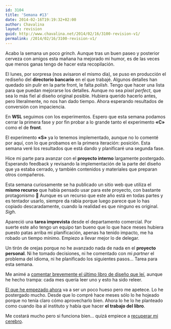 ```yaml
---
id: 3104
title: 'Semana #13'
date: 2014-02-16T19:19:32+02:00
author: Chavalina
layout: revision
guid: http://www.chavalina.net/2014/02/16/3100-revision-v1/
permalink: /2014/02/16/3100-revision-v1/
---
```

Acabo la semana un poco _grinch_. Aunque tras un buen paseo y posterior cerveza con amigos esta mañana ha mejorado mi humor, es de las veces que menos ganas tengo de hacer esta recopilación.



El lunes, por sorpresa (nos avisaron el mismo día), se puso en producción el rediseño del **directorio bancario** en el que trabajé. Algunos detalles han quedado sin pulir en la parte front, le falta _polish_. Tengo que hacer una lista para que puedan mejorarse los detalles. Aunque no sea _pixel perfect_, que sea lo más fiel al diseño original posible. Hubiera querido hacerlo antes, pero literalmente, no nos han dado tiempo. Ahora esperando resultados de conversión con impaciencia.

En **WSL** seguimos con los experimentos. Espero que esta semana podamos cerrar la primera fase y por fin probar a lo grande tanto el experimento **«C»** como el de **front**. 

El experimento **«S»** ya lo tenemos implementado, aunque no lo comenté por aquí, con lo que probamos en la primera iteración: posición. Esta semana veré los resultados que está dando y planificaré una segunda fase.

Hice mi parte para avanzar con el **proyecto interno** largamente postergado. Esperando feedback y revisando la implementación de la parte del diseño que ya estaba cerrado, y también contenidos y materiales que preparan otros compañeros. 

Esta semana curiosamente se ha publicado un sitio web que utiliza el **mismo recurso** que había pensado usar para este proyecto, con bastante protagonismo 🙁 Aunque es un recurso que este año está en todas partes y es tentador usarlo, siempre da rabia porque luego parece que lo has copiado descaradamente, cuando la realidad es que ninguno es original. _Sigh_.

Apareció una **tarea imprevista** desde el departamento comercial. Por suerte este año tengo un equipo tan bueno que lo que hace meses hubiera puesto patas arriba mi planificación, apenas ha tenido impacto, me ha robado un tiempo mínimo. Empiezo a llevar mejor lo de delegar.

Un tirón de orejas porque no he avanzado nada de nada en el **proyecto personal**. Ni he tomado decisiones, ni he comentado con mi _partner_ el problema del idioma, ni he planificado los siguientes pasos… Tarea para esta semana.



Me animé a [comentar brevemente el último libro de diseño que leí](http://www.chavalina.net/2014/02/10/101-cosas-que-aprendi-en-la-escuela-de-arquitectura/), aunque he hecho trampa: cada mes quería leer uno y esto ha sido releer. 

[El que he empezado ahora](http://ggili.com/es/tienda/productos/sistemas-de-reticulas-1) va a ser un poco hueso pero me apetece. Lo he postergado mucho. Desde que lo compré hace meses sólo lo he hojeado porque no tenía claro cómo aprovecharlo bien. Ahora lo he lo he planteado como cuando iba al instituto y había que hacer **el trabajo del libro**. 

Me costará mucho pero si funciona bien… quizá empiece a [recuperar mi cerebro](http://www.chavalina.net/2011/01/03/lo-que-esta-haciendo-internet-con-nuestro-cerebro/).